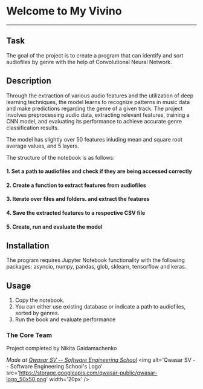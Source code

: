 # Welcome to My Vivino
***

## Task
The goal of the project is to create a program that can identify 
and sort audiofiles by genre with the help of Convolutional Neural Network.

## Description
Through the extraction of various audio features and the utilization of deep learning techniques, the model learns to recognize patterns in music data and make predictions regarding the genre of a given track. The project involves preprocessing audio data, extracting relevant features, training a CNN model, and evaluating its performance to achieve accurate genre classification results.

The model has slightly over 50 features inluding mean and square root average values, and 5 layers.

The structure of the notebook is as follows:
#### 1. Set a path to audiofiles and check if they are being accessed correctly
#### 2. Create a function to extract features from audiofiles
#### 3. Iterate over files and folders. and extract the features
#### 4. Save the extracted features to a respective CSV file
#### 5. Create, run and evaluate the model

## Installation
The program requires Jupyter Notebook functionality with the 
following packages: asyncio, numpy, pandas, glob, sklearn, tensorflow and keras.

## Usage
1. Copy the notebook.
2. You can either use existing database or indicate a path to audiofiles, sorted by genres. 
3. Run the book and evaluate performance

### The Core Team
Project completed by Nikita Gaidamachenko

<span><i>Made at <a href='https://qwasar.io'>Qwasar SV -- Software Engineering School</a></i></span>
<span><img alt='Qwasar SV -- Software Engineering School's Logo' src='https://storage.googleapis.com/qwasar-public/qwasar-logo_50x50.png' width='20px' /></span>

